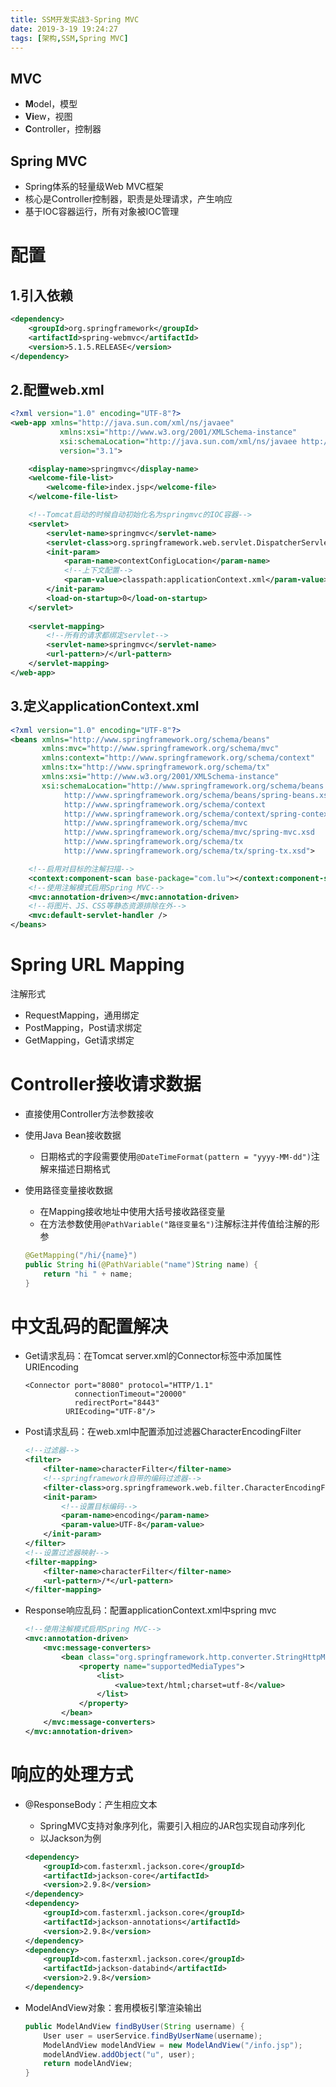 ```yaml
---
title: SSM开发实战3-Spring MVC
date: 2019-3-19 19:24:27
tags: [架构,SSM,Spring MVC]
---
```



## MVC

- **M**odel，模型
- **Vi**ew，视图
- **C**ontroller，控制器

## Spring MVC

- Spring体系的轻量级Web MVC框架
- 核心是Controller控制器，职责是处理请求，产生响应
- 基于IOC容器运行，所有对象被IOC管理

# 配置

## 1.引入依赖

```xml
<dependency>
    <groupId>org.springframework</groupId>
    <artifactId>spring-webmvc</artifactId>
    <version>5.1.5.RELEASE</version>
</dependency>
```

## 2.配置web.xml

```xml
<?xml version="1.0" encoding="UTF-8"?>
<web-app xmlns="http://java.sun.com/xml/ns/javaee"
           xmlns:xsi="http://www.w3.org/2001/XMLSchema-instance"
           xsi:schemaLocation="http://java.sun.com/xml/ns/javaee http://java.sun.com/xml/ns/javaee/web-app_3_1.xsd"
           version="3.1">

    <display-name>springmvc</display-name>
    <welcome-file-list>
        <welcome-file>index.jsp</welcome-file>
    </welcome-file-list>

    <!--Tomcat启动的时候自动初始化名为springmvc的IOC容器-->
    <servlet>
        <servlet-name>springmvc</servlet-name>
        <servlet-class>org.springframework.web.servlet.DispatcherServlet</servlet-class>
        <init-param>
            <param-name>contextConfigLocation</param-name>
            <!--上下文配置-->
            <param-value>classpath:applicationContext.xml</param-value>
        </init-param>
        <load-on-startup>0</load-on-startup>
    </servlet>
    
    <servlet-mapping>
        <!--所有的请求都绑定servlet-->
        <servlet-name>springmvc</servlet-name>
        <url-pattern>/</url-pattern>
    </servlet-mapping>
</web-app>
```

## 3.定义applicationContext.xml

```xml
<?xml version="1.0" encoding="UTF-8"?>
<beans xmlns="http://www.springframework.org/schema/beans"
       xmlns:mvc="http://www.springframework.org/schema/mvc"
       xmlns:context="http://www.springframework.org/schema/context"
       xmlns:tx="http://www.springframework.org/schema/tx"
       xmlns:xsi="http://www.w3.org/2001/XMLSchema-instance"
       xsi:schemaLocation="http://www.springframework.org/schema/beans
            http://www.springframework.org/schema/beans/spring-beans.xsd
            http://www.springframework.org/schema/context
            http://www.springframework.org/schema/context/spring-context.xsd
            http://www.springframework.org/schema/mvc
            http://www.springframework.org/schema/mvc/spring-mvc.xsd
            http://www.springframework.org/schema/tx
            http://www.springframework.org/schema/tx/spring-tx.xsd">

    <!--启用对目标的注解扫描-->
    <context:component-scan base-package="com.lu"></context:component-scan>
    <!--使用注解模式启用Spring MVC-->
    <mvc:annotation-driven></mvc:annotation-driven>
    <!--将图片、JS、CSS等静态资源排除在外-->
    <mvc:default-servlet-handler />
</beans>
```

# Spring URL Mapping

注解形式

- RequestMapping，通用绑定
- PostMapping，Post请求绑定
- GetMapping，Get请求绑定

# Controller接收请求数据

- 直接使用Controller方法参数接收

- 使用Java Bean接收数据

  - 日期格式的字段需要使用`@DateTimeFormat(pattern = "yyyy-MM-dd")`注解来描述日期格式

- 使用路径变量接收数据

  - 在Mapping接收地址中使用大括号接收路径变量
  - 在方法参数使用`@PathVariable("路径变量名")`注解标注并传值给注解的形参

  ```java
  @GetMapping("/hi/{name}")
  public String hi(@PathVariable("name")String name) {
      return "hi " + name;
  }
  ```

# 中文乱码的配置解决

- Get请求乱码：在Tomcat server.xml的Connector标签中添加属性URIEncoding

      <Connector port="8080" protocol="HTTP/1.1"
                 connectionTimeout="20000"
                 redirectPort="8443" 
      		   URIEcoding="UTF-8"/>

- Post请求乱码：在web.xml中配置添加过滤器CharacterEncodingFilter

  ```xml
  <!--过滤器-->
  <filter>
      <filter-name>characterFilter</filter-name>
      <!--springframework自带的编码过滤器-->
      <filter-class>org.springframework.web.filter.CharacterEncodingFilter</filter-class>
      <init-param>
          <!--设置目标编码-->
          <param-name>encoding</param-name>
          <param-value>UTF-8</param-value>
      </init-param>
  </filter>
  <!--设置过滤器映射-->
  <filter-mapping>
      <filter-name>characterFilter</filter-name>
      <url-pattern>/*</url-pattern>
  </filter-mapping>
  ```

- Response响应乱码：配置applicationContext.xml中spring mvc

  ```xml
  <!--使用注解模式启用Spring MVC-->
  <mvc:annotation-driven>
      <mvc:message-converters>
          <bean class="org.springframework.http.converter.StringHttpMessageConverter">
              <property name="supportedMediaTypes">
                  <list>
                      <value>text/html;charset=utf-8</value>
                  </list>
              </property>
          </bean>
      </mvc:message-converters>
  </mvc:annotation-driven>
  ```

# 响应的处理方式

- @ResponseBody：产生相应文本

  - SpringMVC支持对象序列化，需要引入相应的JAR包实现自动序列化
  - 以Jackson为例

  ```xml
  <dependency>
      <groupId>com.fasterxml.jackson.core</groupId>
      <artifactId>jackson-core</artifactId>
      <version>2.9.8</version>
  </dependency>
  <dependency>
      <groupId>com.fasterxml.jackson.core</groupId>
      <artifactId>jackson-annotations</artifactId>
      <version>2.9.8</version>
  </dependency>
  <dependency>
      <groupId>com.fasterxml.jackson.core</groupId>
      <artifactId>jackson-databind</artifactId>
      <version>2.9.8</version>
  </dependency>
  ```

- ModelAndView对象：套用模板引擎渲染输出

  ```java
  public ModelAndView findByUser(String username) {
      User user = userService.findByUserName(username);
      ModelAndView modelAndView = new ModelAndView("/info.jsp");
      modelAndView.addObject("u", user);
      return modelAndView;
  }
  ```


